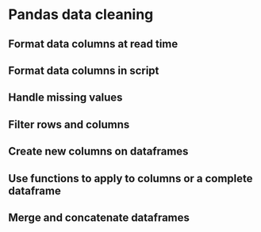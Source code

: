 # Pandas data cleaning

## Format data columns at read time

## Format data columns in script

## Handle missing values

## Filter rows and columns

## Create new columns on dataframes

## Use functions to apply to columns or a complete dataframe

## Merge and concatenate dataframes